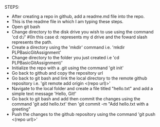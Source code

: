STEPS:
- After creating a repo in github, add a readme.md file into the repo.
- This is the readme file in which I am typing these steps.
- Open git bash
- Change directory to the disk drive you wish to use using the command 'cd d:/' #(In this case d: represents my d drive and the foward slash represents the path.
- Create a directory using the 'mkdir' command i.e. 'mkdir PLPBasicGitAssignment'
- Change directory to the folder you just created i.e 'cd PLPBasicGitAssignment/'
- Initialize the repo with a .git using the command 'git init'
- Go back to github and copy the repository url
- Go back to git bash and link the local directory to the remote github repository i.e. 'git remote add origin <(repo url)>'
- Navigate to the local folder and create a file titled "hello.txt" and add a simple text message 'Hello, Git!'
- Go back to git bash and add then commit the changes using the command 'git add hello.txt' then 'git commit -m "Add hello.txt with a greeting"
- Push the changes to the github repository using the command 'git push <(repo url)>'

